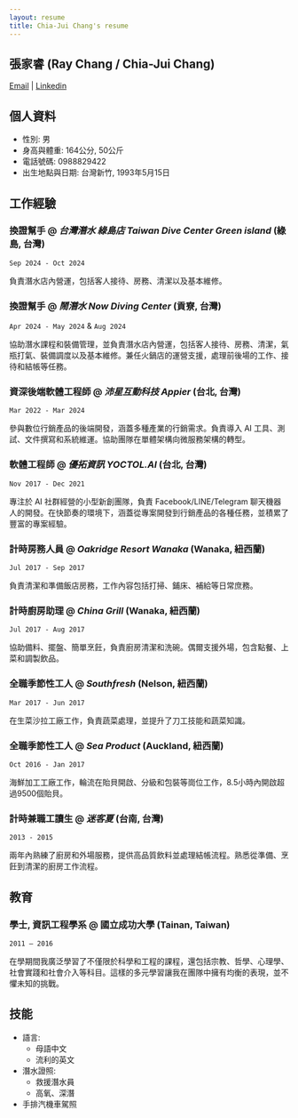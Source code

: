 ```yaml
---
layout: resume
title: Chia-Jui Chang's resume
---
```


## 張家睿 (Ray Chang / Chia-Jui Chang)

[Email](mailto:wtflink515@gmail.com) | [Linkedin](https://www.linkedin.com/in/chia-jui-chang/)

## 個人資料

- 性別: 男
- 身高與體重: 164公分, 50公斤
- 電話號碼: 0988829422
- 出生地點與日期: 台灣新竹, 1993年5月15日

## 工作經驗

### 換證幫手 @ *台灣潛水 綠島店 Taiwan Dive Center Green island* (綠島, 台灣)

`Sep 2024 - Oct 2024`

負責潛水店內營運，包括客人接待、房務、清潔以及基本維修。

### 換證幫手 @ *鬧潛水 Now Diving Center* (貢寮, 台灣)

`Apr 2024 - May 2024` & `Aug 2024`

協助潛水課程和裝備管理，並負責潛水店內營運，包括客人接待、房務、清潔，氣瓶打氣、裝備調度以及基本維修。兼任火鍋店的運營支援，處理前後場的工作、接待和結帳等任務。

### 資深後端軟體工程師 @ *沛星互動科技 Appier* (台北, 台灣)

`Mar 2022 - Mar 2024`

參與數位行銷產品的後端開發，涵蓋多種產業的行銷需求。負責導入 AI 工具、測試、文件撰寫和系統維運。協助團隊在單體架構向微服務架構的轉型。

### 軟體工程師 @ *優拓資訊 YOCTOL.AI* (台北, 台灣)

`Nov 2017 - Dec 2021`

專注於 AI 社群經營的小型新創團隊，負責 Facebook/LINE/Telegram 聊天機器人的開發。在快節奏的環境下，涵蓋從專案開發到行銷產品的各種任務，並積累了豐富的專案經驗。

### 計時房務人員 @ *Oakridge Resort Wanaka* (Wanaka, 紐西蘭)

`Jul 2017 - Sep 2017`

負責清潔和準備飯店房務，工作內容包括打掃、鋪床、補給等日常庶務。

### 計時廚房助理 @ *China Grill* (Wanaka, 紐西蘭)

`Jul 2017 - Aug 2017`

協助備料、擺盤、簡單烹飪，負責廚房清潔和洗碗。偶爾支援外場，包含點餐、上菜和調製飲品。

### 全職季節性工人 @ *Southfresh* (Nelson, 紐西蘭)

`Mar 2017 - Jun 2017`

在生菜沙拉工廠工作，負責蔬菜處理，並提升了刀工技能和蔬菜知識。

### 全職季節性工人 @ *Sea Product* (Auckland, 紐西蘭)

`Oct 2016 - Jan 2017`

海鮮加工工廠工作，輪流在貽貝開啟、分級和包裝等崗位工作，8.5小時內開啟超過9500個貽貝。

### 計時兼職工讀生 @ *迷客夏* (台南, 台灣)

`2013 - 2015`

兩年內熟練了廚房和外場服務，提供高品質飲料並處理結帳流程。熟悉從準備、烹飪到清潔的廚房工作流程。

## 教育

### 學士, 資訊工程學系 @ 國立成功大學 (Tainan, Taiwan)

`2011 – 2016`

在學期間我廣泛學習了不僅限於科學和工程的課程，還包括宗教、哲學、心理學、社會實踐和社會介入等科目。這樣的多元學習讓我在團隊中擁有均衡的表現，並不懼未知的挑戰。

## 技能

- 語言:
    - 母語中文
    - 流利的英文
- 潛水證照: 
    - 救援潛水員
    - 高氧、深潛
- 手排汽機車駕照